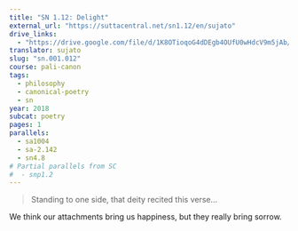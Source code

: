 ```yaml
---
title: "SN 1.12: Delight"
external_url: "https://suttacentral.net/sn1.12/en/sujato"
drive_links:
  - "https://drive.google.com/file/d/1K8OTioqoG4dDEgb4OUfU0wHdcV9m5jAb/view?usp=drivesdk"
translator: sujato
slug: "sn.001.012"
course: pali-canon
tags:
  - philosophy
  - canonical-poetry
  - sn
year: 2018
subcat: poetry
pages: 1
parallels:
  - sa1004
  - sa-2.142
  - sn4.8
# Partial parallels from SC
#  - snp1.2
---
```


> Standing to one side, that deity recited this verse...

We think our attachments bring us happiness, but they really bring sorrow.

